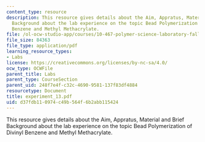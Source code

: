 ```yaml
---
content_type: resource
description: This resource gives details about the Aim, Appratus, Material and Brief
  Background about the lab experience on the topic Bead Polymerization of Divinyl
  Benzene and Methyl Methacrylate.
file: /ol-ocw-studio-app/courses/10-467-polymer-science-laboratory-fall-2005/d37fdb110974c49b564f6b2abb115424_experiment_13.pdf
file_size: 84363
file_type: application/pdf
learning_resource_types:
- Labs
license: https://creativecommons.org/licenses/by-nc-sa/4.0/
ocw_type: OCWFile
parent_title: Labs
parent_type: CourseSection
parent_uid: 248f7e4f-c32c-4690-9581-137f83df4884
resourcetype: Document
title: experiment_13.pdf
uid: d37fdb11-0974-c49b-564f-6b2abb115424
---
```

This resource gives details about the Aim, Appratus, Material and Brief Background about the lab experience on the topic Bead Polymerization of Divinyl Benzene and Methyl Methacrylate.